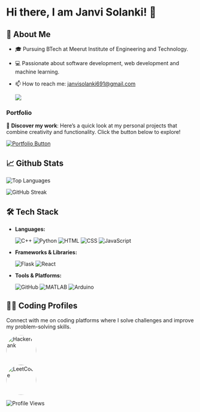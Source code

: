 # Hi there, I am Janvi Solanki! 👋



## 🚀 About Me

- 🎓 Pursuing  BTech at Meerut Institute of Engineering and Technology.
- 💻 Passionate about software development, web development and machine learning.

- 📫 How to reach me: janvisolanki691@gmail.com


    <a href="https://www.linkedin.com/in/janvisolanki" target="_blank">
  <img src="https://img.shields.io/badge/-LinkedIn-0077B5?style=flat-square&logo=Linkedin&logoColor=white" />
</a>
  
### Portfolio


🎨 **Discover my work**: Here’s a quick look at my personal projects that combine creativity and functionality. Click the button below to explore!


<div >
  <a href="https://solankijanvi.github.io/Portfolio/">
    <img src="https://img.shields.io/badge/View%20My%20Portfolio-%23E4405F?style=for-the-badge&logo=google-chrome&logoColor=white" alt="Portfolio Button">
  </a>
</div>



## 📈 Github Stats




![Top Languages](https://github-readme-stats.vercel.app/api/top-langs/?username=solankijanvi&layout=compact&theme=radical)



![GitHub Streak](https://github-readme-streak-stats.herokuapp.com/?user=solankijanvi&theme=radical)




## 🛠 Tech Stack

- **Languages:**


  ![C++](https://img.shields.io/badge/-C++-00599C?style=flat&logo=c)
  ![Python](https://img.shields.io/badge/-Python-3776AB?style=flat&logo=python&logoColor=white)
  ![HTML](https://img.shields.io/badge/-HTML5-E34F26?style=flat&logo=html5&logoColor=white)
  ![CSS](https://img.shields.io/badge/-CSS3-1572B6?style=flat&logo=css3)
  ![JavaScript](https://img.shields.io/badge/-JavaScript-F7DF1E?style=flat&logo=javascript&logoColor=black)

- **Frameworks & Libraries:**

  
  ![Flask](https://img.shields.io/badge/-Flask-000000?style=flat&logo=flask)
  ![React](https://img.shields.io/badge/-React-61DAFB?style=flat&logo=react&logoColor=white)

- **Tools & Platforms:**

  
  ![GitHub](https://img.shields.io/badge/-GitHub-181717?style=flat&logo=github)
  ![MATLAB](https://img.shields.io/badge/-MATLAB-0076A8?style=flat&logo=mathworks&logoColor=white)
  ![Arduino](https://img.shields.io/badge/-Arduino-00979D?style=flat&logo=arduino&logoColor=white)



## 👨‍💻 **Coding Profiles**

Connect with me on coding platforms where I solve challenges and improve my problem-solving skills.

<div >
  <a href="https://www.hackerrank.com/janvi_solanki">
    <img src="https://upload.wikimedia.org/wikipedia/commons/6/65/HackerRank_logo.png" alt="HackerRank" width="80" height="80" style="border-radius:50%;">
  </a>
</div>

<div >  
  <a href="https://leetcode.com/Janvi_Solanki">
    <img src="https://upload.wikimedia.org/wikipedia/commons/1/19/LeetCode_logo_black.png" alt="LeetCode" width="80" height="80" style="border-radius:50%;">
  </a>
  
 
</div>


![Profile Views](https://komarev.com/ghpvc/?username=solankijanvi)
